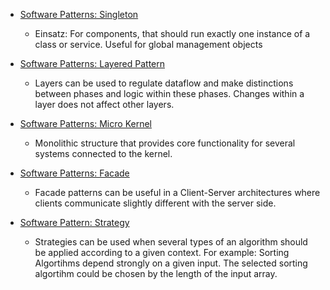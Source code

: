 
- [Software Patterns: Singleton](https://de.wikipedia.org/wiki/Singleton_%28Entwurfsmuster%29)

   - Einsatz: For components, that should run exactly one instance of a class or service. Useful for global management objects

- [Software Patterns: Layered Pattern](https://de.wikipedia.org/wiki/Schichtenarchitektur)

   - Layers can be used to regulate dataflow and make distinctions between phases and logic within these phases. Changes within a layer does not affect other layers.

- [Software Patterns: Micro Kernel](https://de.wikipedia.org/wiki/Mikrokernel)

   - Monolithic structure that provides core functionality for several systems connected to the kernel.

- [Software Patterns: Facade](https://de.wikipedia.org/wiki/Fassade_(Entwurfsmuster))

   - Facade patterns can be useful in a Client-Server architectures where clients communicate slightly different with the server side.

- [Software Pattern: Strategy](https://de.wikipedia.org/wiki/Strategie_(Entwurfsmuster))

   - Strategies can be used when several types of an algorithm should be applied according to a given context. For example: Sorting Algortihms depend strongly on a given input. The selected sorting algortihm could be chosen by the length of the input array.  
